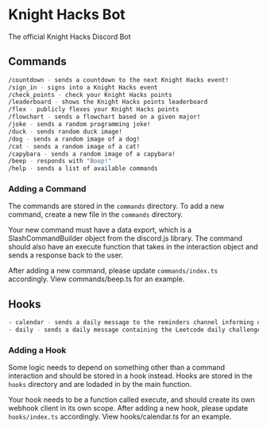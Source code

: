 # Knight Hacks Bot

The official Knight Hacks Discord Bot

## Commands

```bash
/countdown - sends a countdown to the next Knight Hacks event!
/sign_in - signs into a Knight Hacks event
/check_points - check your Knight Hacks points
/leaderboard - shows the Knight Hacks points leaderboard
/flex - publicly flexes your Knight Hacks points
/flowchart - sends a flowchart based on a given major!
/joke - sends a random programming joke!
/duck - sends random duck image!
/dog - sends a random image of a dog!
/cat - sends a random image of a cat!
/capybara - sends a random image of a capybara!
/beep - responds with "Boop!"
/help - sends a list of available commands
```

### Adding a Command

The commands are stored in the `commands` directory. To add a new command, create a new file in the `commands` directory.

Your new command must have a data export, which is a SlashCommandBuilder object from the discord.js library. The command should also have an execute function that takes in the interaction object and sends a response back to the user.

After adding a new command, please update `commands/index.ts` accordingly. View commands/beep.ts for an example.

## Hooks

```bash
- calendar - sends a daily message to the reminders channel informing users of events today, tomorrow, and in a week
- daily - sends a daily message containing the Leetcode daily challenge and starts a thread
```

### Adding a Hook

Some logic needs to depend on something other than a command interaction and should be stored in a hook instead. Hooks are stored in the `hooks` directory and are lodaded in by the main function.

Your hook needs to be a function called execute, and should create its own webhook client in its own scope. After adding a new hook, please update `hooks/index.ts` accordingly. View hooks/calendar.ts for an example.
